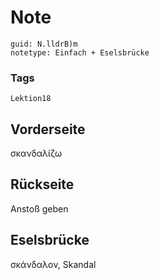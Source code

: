 # Note
```
guid: N.lldrB)m
notetype: Einfach + Eselsbrücke
```

### Tags
```
Lektion18
```

## Vorderseite
σκανδαλίζω

## Rückseite
Anstoß geben

## Eselsbrücke
σκάνδαλον, Skandal
